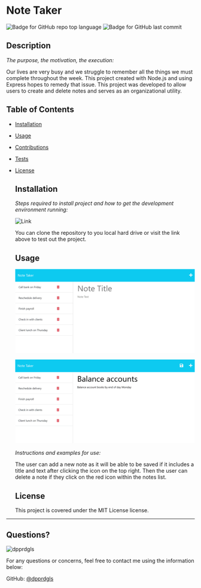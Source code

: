 # Note Taker

  
  ![Badge for GitHub repo top language](https://img.shields.io/github/languages/top/dpprdgls/Note-Taker?style=flat&logo=appveyor) ![Badge for GitHub last commit](https://img.shields.io/github/last-commit/dpprdgls/Note-Taker?style=flat&logo=appveyor)
  

  ## Description

  *The purpose, the motivation, the execution:*

   Our lives are very busy and we struggle to remember all the things we must complete throughout the week. This project created with Node.js and using Express hopes to remedy that issue. This project was developed to allow users to create and delete notes and serves as an organizational utility.

  ## Table of Contents
  * [Installation](#installation)
  * [Usage](#usage)
  * [Contributions](#contributions)
  * [Tests](#tests)
  * [License](#license)
    
    ## Installation
    
    *Steps required to install project and how to get the development environment running:*
    
    ![Link](https://dpprdgls.github.io/Note-Taker/)

    You can clone the repository to you local hard drive or visit the link above to test out the project.
    
    ## Usage

    ![Existing notes are listed in the left-hand column with empty fields on the right-hand side for the new note’s title and text.](./public/assets/img/Example1.PNG)

    ![Note titled “Balance accounts” reads, “Balance account books by end of day Monday,” with other notes listed on the left.](./public/assets/img/Example2.PNG)


    *Instructions and examples for use:*
    
    The user can add a new note as it will be able to be saved if it includes a title and text after clicking the icon on the top right. Then the user can delete a note if they click on the red icon within the notes list. 
    
    ## License
    
    This project is covered under the MIT License license.
  ---

  ## Questions? 

  <img src="https://avatars.githubusercontent.com/u/74167696?v=4" alt="dpprdgls" width="40%" />

  For any questions or concerns, feel free to contact me using the information below:
  
  GitHub: [@dpprdgls](https://api.github.com/users/dpprdgls)

  
